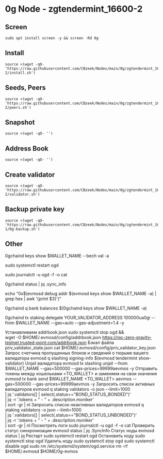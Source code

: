 #  0g Node - zgtendermint_16600-2

## Screen
```
sudo apt install screen -y && screen -Rd 0g
```

## Install
```
source <(wget -qO- 'https://raw.githubusercontent.com/CBzeek/Nodes/main/0g/zgtendermint_16600-2/install.sh')
```

## Seeds, Peers
```
source <(wget -qO- 'https://raw.githubusercontent.com/CBzeek/Nodes/main/0g/zgtendermint_16600-2/peers.sh')
```

## Snapshot
```
source <(wget -qO- '')
```

## Address Book
```
source <(wget -qO- '')
```

## Create validator
```
source <(wget -qO- 'https://raw.githubusercontent.com/CBzeek/Nodes/main/0g/zgtendermint_16600-2/validator.sh')
```

## Backup private key
```
source <(wget -qO- 'https://raw.githubusercontent.com/CBzeek/Nodes/main/0g/zgtendermint_16600-1/0g-backup.sh')
```








## Other
0gchaind keys show $WALLET_NAME --bech val -a

sudo systemctl restart ogd

sudo journalctl -u ogd -f -o cat

0gchaind status | jq .sync_info

echo "0x$(evmosd debug addr $(evmosd keys show $WALLET_NAME -a) | grep hex | awk '{print $3}')"

0gchaind q bank balances $(0gchaind keys show $WALLET_NAME -a)

0gchaind tx staking delegate YOUR_VALIDATOR_ADDRESS 100000ua0gi --from $WALLET_NAME --gas=auto --gas-adjustment=1.4 -y






Устанавливаем addrbook.json
sudo systemctl stop ogd && \
wget -O $HOME/.evmosd/config/addrbook.json https://rpc-zero-gravity-testnet.trusted-point.com/addrbook.json
Бэкап файла priv_validator_state.json
cat $HOME/.evmosd/config/priv_validator_key.json
Запрос счетчика пропущенных блоков и сведений о тюрьме вашего валидатора
evmosd q slashing signing-info $(evmosd tendermint show-validator)
Unjail валидатора
evmosd tx slashing unjail --from $WALLET_NAME --gas=500000 --gas-prices=99999aevmos -y
Отправить токены между кошельками <TO_WALLET> и <AMOUNT> заменяем на свои значения
evmosd tx bank send $WALLET_NAME <TO_WALLET> <AMOUNT>aevmos --gas=500000 --gas-prices=99999aevmos -y
Запросить список активных валидаторов
evmosd q staking validators -o json --limit=1000 \
| jq '.validators[] | select(.status=="BOND_STATUS_BONDED")' \
| jq -r '.tokens + " - " + .description.moniker' \
| sort -gr | nl
Запросить список неактивных валидаторов
evmosd q staking validators -o json --limit=1000 \
| jq '.validators[] | select(.status=="BOND_STATUS_UNBONDED")' \
| jq -r '.tokens + " - " + .description.moniker' \
| sort -gr | nl
Посмотреть логи
sudo journalctl -u ogd -f -o cat
Проверить статус синхронизации
evmosd status | jq .SyncInfo
Статус ноды
evmosd status | jq
Рестарт
sudo systemctl restart ogd
Остановить ноду
sudo systemctl stop ogd
Удалить ноду
sudo systemctl stop ogd
sudo systemctl disable ogd
sudo rm /etc/systemd/system/ogd.service
rm -rf $HOME/.evmosd $HOME/0g-evmos


